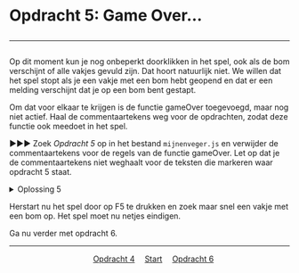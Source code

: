 # Opdracht 5: Game Over...<hr>

Op dit moment kun je nog onbeperkt doorklikken in het spel, ook als de bom verschijnt of alle vakjes gevuld zijn. Dat hoort natuurlijk niet. We willen dat het spel stopt als je een vakje met een bom hebt geopend en dat er een melding verschijnt dat je op een bom bent gestapt.

Om dat voor elkaar te krijgen is de functie gameOver toegevoegd, maar nog niet actief. Haal de commentaartekens weg voor de opdrachten, zodat deze functie ook meedoet in het spel.

▶▶▶ Zoek *Opdracht 5* op in het bestand `mijnenveger.js` en verwijder de commentaartekens voor de regels van de functie gameOver. Let op dat je de commentaartekens niet weghaalt voor de teksten die markeren waar opdracht 5 staat.

<details>
  <summary>Oplossing 5</summary>
>// ▼▼▼ Opdracht 5 ▼▼▼ //  
function gameOver() {  
&emsp;components.alive = false;  
&emsp;document.getElementById('game-over').style.display="block";  
}  
// ▲▲▲ Opdracht 5 ▲▲▲ //</details>

Herstart nu het spel door op F5 te drukken en zoek maar snel een vakje met een bom op. Het spel moet nu netjes eindigen. 

Ga nu verder met opdracht 6.

<hr>
<center>
&emsp;<a href="./mijnenveger-opdracht4.md">Opdracht 4</a>
&emsp;<a href="./Instructies.md">Start</a> 
&emsp;<a href="./mijnenveger-opdracht6.md">Opdracht 6</a>
</center>



